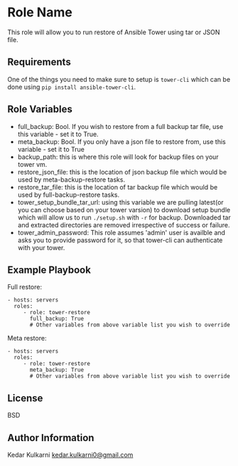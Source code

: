 Role Name
=========

This role will allow you to run restore of Ansible Tower using tar or JSON file.

Requirements
------------

One of the things you need to make sure to setup is `tower-cli` which can be done using `pip install ansible-tower-cli`.

Role Variables
--------------

- full_backup: Bool. If you wish to restore from a full backup tar file, use this variable - set it to True.
- meta_backup: Bool. If you only have a json file to restore from, use this variable - set it to True
- backup_path: this is where this role will look for backup files on your tower vm.
- restore_json_file: this is the location of json backup file which would be used by meta-backup-restore tasks.
- restore_tar_file: this is the location of tar backup file which would be used by full-backup-restore tasks.
- tower_setup_bundle_tar_url: using this variable we are pulling latest(or you can choose based on your tower varsion) to download setup bundle which will allow us to run `./setup.sh` with `-r` for backup. Downloaded tar and extracted directories are removed irrespective of success or failure.
- tower_admin_password: This role assumes 'admin' user is availble and asks you to provide password for it, so that tower-cli can authenticate with your tower.

Example Playbook
----------------

Full restore:

    - hosts: servers
      roles:
         - role: tower-restore
           full_backup: True
           # Other variables from above variable list you wish to override


Meta restore:

    - hosts: servers
      roles:
         - role: tower-restore
           meta_backup: True
           # Other variables from above variable list you wish to override



License
-------

BSD

Author Information
------------------

Kedar Kulkarni <kedar.kulkarni0@gmail.com>

